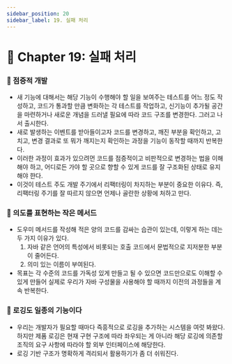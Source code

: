 ```yaml
---
sidebar_position: 20
sidebar_label: 19. 실패 처리
---
```


# 🌈 Chapter 19: 실패 처리

### 🎈 점증적 개발
- 새 기능에 대해서는 해당 기능이 수행해야 할 일을 보여주는 테스트를 어느 정도 작성하고, 코드가 통과할 만큼 변화하는 각 테스트를 작업하고, 신기능이 추가될 공간을 마련하거나 새로운 개념을 드러낼 필요에 따라 코드 구조를 변경한다. 그러고 나서 출시한다.
- 새로 발생하는 이벤트를 받아들이고자 코드를 변경하고, 깨진 부분을 확인하고, 고치고, 변경 결과로 또 뭐가 깨지는지 확인하는 과정을 기능이 동작할 때까지 반복한다.
- 이러한 과정이 효과가 있으려먼 코드를 점증적이고 비판적으로 변경하는 법을 이해해야 하고, 어디로든 가야 할 곳으로 향할 수 있게 코드를 잘 구조화된 상태로 유지해야 한다.
- 이것이 테스트 주도 개발 주기에서 리팩터링이 차지하는 부분이 중요한 이유다. 즉, 리팩터링 주기를 잘 따르지 않으면 언제나 골란한 상황에 처하고 만다.

### 🎈 의도를 표현하는 작은 메서드
- 도우미 메서드를 작성해 적은 양의 코드를 감싸는 습관이 있는데, 이렇게 하는 데는 두 가지 이유가 있다.
  1. 자바 같은 언어의 특성에서 비롯되는 호출 코드에서 문법적으로 지저분한 부분이 줄어든다.
  2. 의미 있는 이름이 부여된다.
- 목표는 각 수준의 코드를 가독성 있게 만들고 될 수 있으면 코드만으로도 이해할 수 있게 만들어 실제로 우리가 자바 구성물을 사용해야 할 때까지 이전의 과정들을 계속 반복한다.

### 🎈 로깅도 일종의 기능이다
- 우리는 개발자가 필요할 때마다 즉흥적으로 로깅을 추가하는 시스템을 여럿 봐왔다. 하지만 제품 로깅은 현재 구현 구조에 따라 좌우되는 게 아니라 해당 로깅에 의존할 조직의 요구 사항에 따라야 할 외부 인터페이스에 해당한다.
- 로깅 기반 구조가 명확하게 격리되서 활용하기가 좀 더 쉬워진다.
